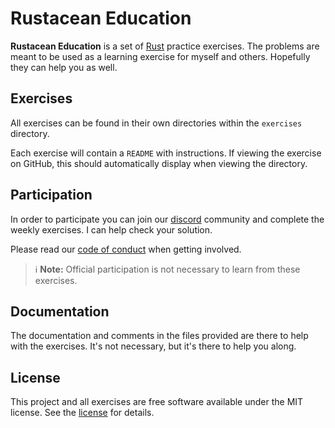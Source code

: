 # Rustacean Education

**Rustacean Education** is a set of [Rust] practice exercises. The problems are
meant to be used as a learning exercise for myself and others. Hopefully they
can help you as well.

[rust]: https://www.rust-lang.org/

## Exercises

All exercises can be found in their own directories within the `exercises`
directory.

Each exercise will contain a `README` with instructions. If viewing the exercise
on GitHub, this should automatically display when viewing the directory.

## Participation

In order to participate you can join our [discord] community and complete the
weekly exercises. I can help check your solution.

Please read our [code of conduct] when getting involved.

> :information_source: **Note:** Official participation is not necessary to
> learn from these exercises.

[discord]: https://discord.gg/umpwwTVkj9
[code of conduct]: CODE_OF_CONDUCT.md

## Documentation

The documentation and comments in the files provided are there to help with the
exercises. It's not necessary, but it's there to help you along.

## License

This project and all exercises are free software available under the MIT
license. See the [license] for details.

[license]: LICENSE.md
